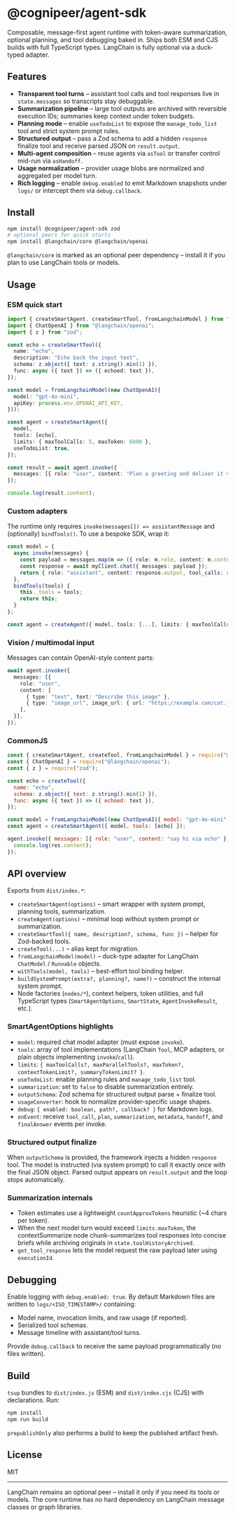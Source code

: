 # @cognipeer/agent-sdk

Composable, message-first agent runtime with token-aware summarization, optional planning, and tool debugging baked in. Ships both ESM and CJS builds with full TypeScript types. LangChain is fully optional via a duck-typed adapter.

## Features

- **Transparent tool turns** – assistant tool calls and tool responses live in `state.messages` so transcripts stay debuggable.
- **Summarization pipeline** – large tool outputs are archived with reversible execution IDs; summaries keep context under token budgets.
- **Planning mode** – enable `useTodoList` to expose the `manage_todo_list` tool and strict system prompt rules.
- **Structured output** – pass a Zod schema to add a hidden `response` finalize tool and receive parsed JSON on `result.output`.
- **Multi-agent composition** – reuse agents via `asTool` or transfer control mid-run via `asHandoff`.
- **Usage normalization** – provider usage blobs are normalized and aggregated per model turn.
- **Rich logging** – enable `debug.enabled` to emit Markdown snapshots under `logs/` or intercept them via `debug.callback`.

## Install

```sh
npm install @cognipeer/agent-sdk zod
# optional peers for quick starts
npm install @langchain/core @langchain/openai
```

`@langchain/core` is marked as an optional peer dependency – install it if you plan to use LangChain tools or models.

## Usage

### ESM quick start

```ts
import { createSmartAgent, createSmartTool, fromLangchainModel } from "@cognipeer/agent-sdk";
import { ChatOpenAI } from "@langchain/openai";
import { z } from "zod";

const echo = createSmartTool({
  name: "echo",
  description: "Echo back the input text",
  schema: z.object({ text: z.string().min(1) }),
  func: async ({ text }) => ({ echoed: text }),
});

const model = fromLangchainModel(new ChatOpenAI({
  model: "gpt-4o-mini",
  apiKey: process.env.OPENAI_API_KEY,
}));

const agent = createSmartAgent({
  model,
  tools: [echo],
  limits: { maxToolCalls: 5, maxToken: 6000 },
  useTodoList: true,
});

const result = await agent.invoke({
  messages: [{ role: "user", content: "Plan a greeting and deliver it via the echo tool" }],
});

console.log(result.content);
```

### Custom adapters

The runtime only requires `invoke(messages[]) => assistantMessage` and (optionally) `bindTools()`. To use a bespoke SDK, wrap it:

```ts
const model = {
  async invoke(messages) {
    const payload = messages.map(m => ({ role: m.role, content: m.content }));
    const response = await myClient.chat({ messages: payload });
    return { role: "assistant", content: response.output, tool_calls: response.tool_calls };
  },
  bindTools(tools) {
    this._tools = tools;
    return this;
  }
};

const agent = createAgent({ model, tools: [...], limits: { maxToolCalls: 3 } });
```

### Vision / multimodal input

Messages can contain OpenAI-style content parts:

```ts
await agent.invoke({
  messages: [{
    role: "user",
    content: [
      { type: "text", text: "Describe this image" },
      { type: "image_url", image_url: { url: "https://example.com/cat.jpg", detail: "low" } },
    ],
  }],
});
```

### CommonJS

```js
const { createSmartAgent, createTool, fromLangchainModel } = require("@cognipeer/agent-sdk");
const { ChatOpenAI } = require("@langchain/openai");
const { z } = require("zod");

const echo = createTool({
  name: "echo",
  schema: z.object({ text: z.string().min(1) }),
  func: async ({ text }) => ({ echoed: text }),
});

const model = fromLangchainModel(new ChatOpenAI({ model: "gpt-4o-mini", apiKey: process.env.OPENAI_API_KEY }));
const agent = createSmartAgent({ model, tools: [echo] });

agent.invoke({ messages: [{ role: "user", content: "say hi via echo" }] }).then(res => {
  console.log(res.content);
});
```

## API overview

Exports from `dist/index.*`:

- `createSmartAgent(options)` – smart wrapper with system prompt, planning tools, summarization.
- `createAgent(options)` – minimal loop without system prompt or summarization.
- `createSmartTool({ name, description?, schema, func })` – helper for Zod-backed tools.
- `createTool(...)` – alias kept for migration.
- `fromLangchainModel(model)` – duck-type adapter for LangChain `ChatModel` / `Runnable` objects.
- `withTools(model, tools)` – best-effort tool binding helper.
- `buildSystemPrompt(extra?, planning?, name?)` – construct the internal system prompt.
- Node factories (`nodes/*`), context helpers, token utilities, and full TypeScript types (`SmartAgentOptions`, `SmartState`, `AgentInvokeResult`, etc.).

### SmartAgentOptions highlights

- `model`: required chat model adapter (must expose `invoke`).
- `tools`: array of tool implementations (LangChain `Tool`, MCP adapters, or plain objects implementing `invoke`/`call`).
- `limits`: `{ maxToolCalls?, maxParallelTools?, maxToken?, contextTokenLimit?, summaryTokenLimit? }`.
- `useTodoList`: enable planning rules and `manage_todo_list` tool.
- `summarization`: set to `false` to disable summarization entirely.
- `outputSchema`: Zod schema for structured output parse + finalize tool.
- `usageConverter`: hook to normalize provider-specific usage shapes.
- `debug`: `{ enabled: boolean, path?, callback? }` for Markdown logs.
- `onEvent`: receive `tool_call`, `plan`, `summarization`, `metadata`, `handoff`, and `finalAnswer` events per invoke.

### Structured output finalize

When `outputSchema` is provided, the framework injects a hidden `response` tool. The model is instructed (via system prompt) to call it exactly once with the final JSON object. Parsed output appears on `result.output` and the loop stops automatically.

### Summarization internals

- Token estimates use a lightweight `countApproxTokens` heuristic (~4 chars per token).
- When the next model turn would exceed `limits.maxToken`, the contextSummarize node chunk-summarizes tool responses into concise briefs while archiving originals in `state.toolHistoryArchived`.
- `get_tool_response` lets the model request the raw payload later using `executionId`.

## Debugging

Enable logging with `debug.enabled: true`. By default Markdown files are written to `logs/<ISO_TIMESTAMP>/` containing:

- Model name, invocation limits, and raw usage (if reported).
- Serialized tool schemas.
- Message timeline with assistant/tool turns.

Provide `debug.callback` to receive the same payload programmatically (no files written).

## Build

`tsup` bundles to `dist/index.js` (ESM) and `dist/index.cjs` (CJS) with declarations. Run:

```sh
npm install
npm run build
```

`prepublishOnly` also performs a build to keep the published artifact fresh.

## License

MIT

---

LangChain remains an optional peer – install it only if you need its tools or models. The core runtime has no hard dependency on LangChain message classes or graph libraries.
